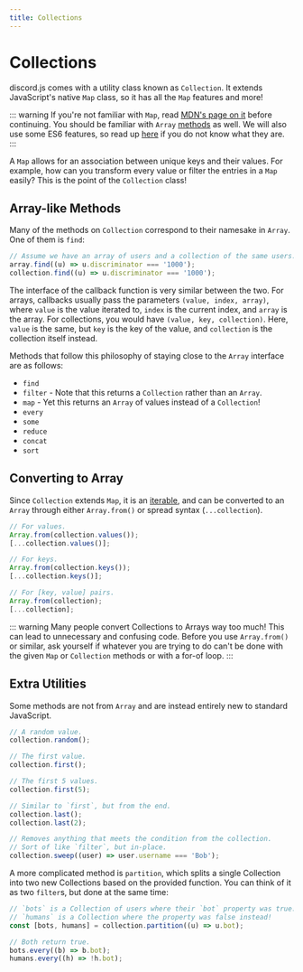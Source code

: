```yaml
---
title: Collections
---
```


# Collections

discord.js comes with a utility class known as `Collection`.
It extends JavaScript's native `Map` class, so it has all the `Map` features and more!

::: warning
If you're not familiar with `Map`, read [MDN's page on it](https://developer.mozilla.org/en-US/docs/Web/JavaScript/Reference/Global_Objects/Map) before continuing. You should be familiar with `Array` [methods](https://developer.mozilla.org/en-US/docs/Web/JavaScript/Reference/Global_Objects/Array) as well. We will also use some ES6 features, so read up [here](/additional-info/es6-syntax.md) if you do not know what they are.
:::

A `Map` allows for an association between unique keys and their values.
For example, how can you transform every value or filter the entries in a `Map` easily?
This is the point of the `Collection` class!

## Array-like Methods

Many of the methods on `Collection` correspond to their namesake in `Array`. One of them is `find`:

```js
// Assume we have an array of users and a collection of the same users.
array.find((u) => u.discriminator === '1000');
collection.find((u) => u.discriminator === '1000');
```

The interface of the callback function is very similar between the two.
For arrays, callbacks usually pass the parameters `(value, index, array)`, where `value` is the value iterated to,
`index` is the current index, and `array` is the array. For collections, you would have `(value, key, collection)`.
Here, `value` is the same, but `key` is the key of the value, and `collection` is the collection itself instead.

Methods that follow this philosophy of staying close to the `Array` interface are as follows:

- `find`
- `filter` - Note that this returns a `Collection` rather than an `Array`.
- `map` - Yet this returns an `Array` of values instead of a `Collection`!
- `every`
- `some`
- `reduce`
- `concat`
- `sort`

## Converting to Array

Since `Collection` extends `Map`, it is an [iterable](https://developer.mozilla.org/en-US/docs/Web/JavaScript/Reference/Iteration_protocols), and can be converted to an `Array` through either `Array.from()` or spread syntax (`...collection`).

```js
// For values.
Array.from(collection.values());
[...collection.values()];

// For keys.
Array.from(collection.keys());
[...collection.keys()];

// For [key, value] pairs.
Array.from(collection);
[...collection];
```

::: warning
Many people convert Collections to Arrays way too much! This can lead to unnecessary and confusing code. Before you use `Array.from()` or similar, ask yourself if whatever you are trying to do can't be done with the given `Map` or `Collection` methods or with a for-of loop.
:::

## Extra Utilities

Some methods are not from `Array` and are instead entirely new to standard JavaScript.

```js
// A random value.
collection.random();

// The first value.
collection.first();

// The first 5 values.
collection.first(5);

// Similar to `first`, but from the end.
collection.last();
collection.last(2);

// Removes anything that meets the condition from the collection.
// Sort of like `filter`, but in-place.
collection.sweep((user) => user.username === 'Bob');
```

A more complicated method is `partition`, which splits a single Collection into two new Collections based on the provided function.
You can think of it as two `filter`s, but done at the same time:

```js
// `bots` is a Collection of users where their `bot` property was true.
// `humans` is a Collection where the property was false instead!
const [bots, humans] = collection.partition((u) => u.bot);

// Both return true.
bots.every((b) => b.bot);
humans.every((h) => !h.bot);
```
